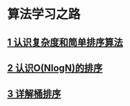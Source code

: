 # 算法学习之路

## [1 认识复杂度和简单排序算法](one/README.md)

## [2 认识O(NlogN)的排序](two/README.md)

## [3 详解桶排序](three/README.md)
